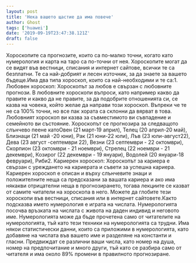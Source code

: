 ```yaml
---
layout: post
title: 'Нека вашето щастие да има повече'
author: Ghost
tags: ['huawei']
date: '2019-09-19T23:47:38.121Z'
draft: false
---
```


Хороскопите са прогнозите, които са по-малко точни, когато като нумерология и карта на таро са по-точни от нея. Хороскопите могат да се видят във вестници, списания и интернет сайтове, всички те са безплатни. Те са най-добрият и лесен източник, за да знаете за вашето бъдеще.Има два типа хороскоп, които са най-необходими и те са:1. Любовен хороскоп: Хороскопът за любов е свързан с любовните прогнози. В любовните хороскопи въпроси, като например какво да правите и какво да не правите, за да подобрите отношенията си, се казва на човека, който желае да направи този хороскоп. Въпреки че те не са 100% точни, но все пак хората са склонни да вярват в това. Любовният хороскоп ви казва за съвместимото ви съвпадение и семейното ви състояние. Хороскопът се прогнозира за следващото слънчево пеене катоОвен (21 март-19 април), Телец (20 април-20 май), Близнаци (21 май -20 юни), Рак (21 юни-22 юли), Лъв (23 юли-август22), Дева (23 август -септември 22), Везни (23 септември - 22 октомври), Скорпион (23 октомври - 21 ноември), Стрелец (22 ноември - 21 декември), Козирог (22 декември - 19 януари), Водолей (20 януари-18 февруари), Риби2. Кариерен хороскоп: Хороскопът за кариера е свързан с уреждането на кариерата и съвети за успешна кариера. Кариерен хороскоп е описан и върху слънчевите знаци и положителните неща са предсказани за вашата кариера и ако има някакви отрицателни неща в прогнозирането, тогава лекциите се казват от самите читатели на хороскопа в него. Можете да глобите тези хороскопи във вестници, списания или в интернет сайтовете.Както подсказва името нумерология е играта на числата. Нумерологията посочва връзката на числата с живота на даден индивид и неговото име. Нумерологията може да бъде прочетена само от читателите на нумерологията, тъй като тези техники на нумерологията са трудни. Има някои статистически данни, които са приложими в нумерологията, като добавяне на числата във вашето име и разделяне на константи и гласни. Предвиждат се различни ваши числа, като номер на душа, номер на предпочитание и много други, тъй като се разбира само от читателя и има около 89% промени в правилното прогнозиране.
